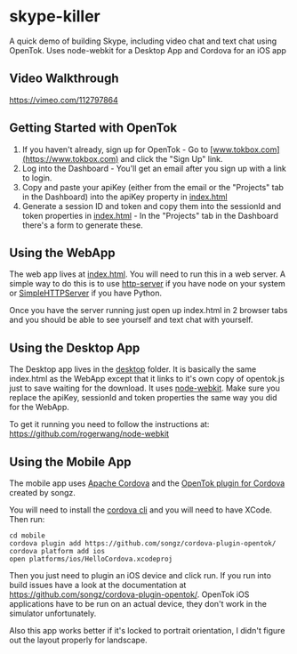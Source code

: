# skype-killer

A quick demo of building Skype, including video chat and text chat using OpenTok. Uses node-webkit for a Desktop App and Cordova for an iOS app

## Video Walkthrough

https://vimeo.com/112797864

## Getting Started with OpenTok

1. If you haven't already, sign up for OpenTok - Go to [www.tokbox.com](https://www.tokbox.com) and click the "Sign Up" link. 
2. Log into the Dashboard - You'll get an email after you sign up with a link to login.
3. Copy and paste your apiKey (either from the email or the "Projects" tab in the Dashboard) into the apiKey property in [index.html](index.html)
4. Generate a session ID and token and copy them into the sessionId and token properties in [index.html](index.html) - In the "Projects" tab in the Dashboard there's a form to generate these. 

## Using the WebApp

The web app lives at [index.html](index.html). You will need to run this in a web server. A simple way to do this is to use [http-server](https://www.npmjs.org/package/http-server) if you have node on your system or [SimpleHTTPServer](https://docs.python.org/2/library/simplehttpserver.html) if you have Python. 

Once you have the server running just open up index.html in 2 browser tabs and you should be able to see yourself and text chat with yourself.

## Using the Desktop App

The Desktop app lives in the [desktop](desktop/) folder. It is basically the same index.html as the WebApp except that it links to it's own copy of opentok.js just to save waiting for the download. It uses [node-webkit](https://github.com/rogerwang/node-webkit). Make sure you replace the apiKey, sessionId and token properties the same way you did for the WebApp.

To get it running you need to follow the instructions at: https://github.com/rogerwang/node-webkit

## Using the Mobile App

The mobile app uses [Apache Cordova](http://cordova.apache.org/) and the [OpenTok plugin for Cordova](https://github.com/songz/cordova-plugin-opentok) created by songz.

You will need to install the [cordova cli](https://cordova.apache.org/docs/en/3.0.0/guide_cli_index.md.html) and you will need to have XCode. Then run:

```
cd mobile
cordova plugin add https://github.com/songz/cordova-plugin-opentok/
cordova platform add ios
open platforms/ios/HelloCordova.xcodeproj
```

Then you just need to plugin an iOS device and click run. If you run into build issues have a look at the documentation at https://github.com/songz/cordova-plugin-opentok/. OpenTok iOS applications have to be run on an actual device, they don't work in the simulator unfortunately. 

Also this app works better if it's locked to portrait orientation, I didn't figure out the layout properly for landscape.
